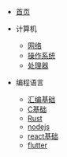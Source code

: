 <!-- docs/_sidebar.md -->

* [首页](?id=首页)

* 计算机
  * [网络](network/guide)
  * [操作系统](os/guide)
  * [处理器](processor/guide)

* 编程语言
  * [汇编基础](assembly-basis/guide)
  * [C基础](c-basis/guide)
  * [Rust](rust/guide)
  * [nodejs](nodejs/guide)
  * [react基础](react-basis/guide)
  * [flutter](flutter/guide)
